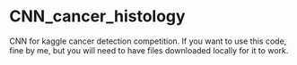 # CNN_cancer_histology
CNN for kaggle cancer detection competition.
If you want to use this code, fine by me, but you will need to have files downloaded locally for it to work. 
